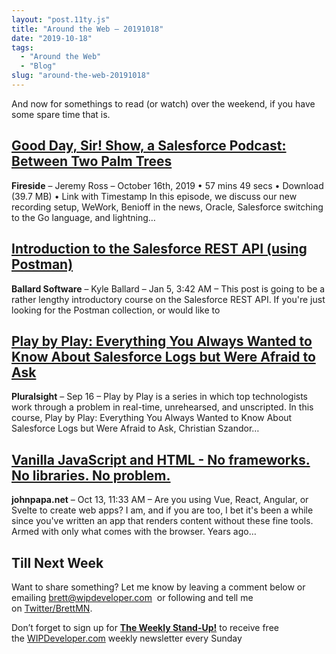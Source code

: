 ```yaml
---
layout: "post.11ty.js"
title: "Around the Web – 20191018"
date: "2019-10-18"
tags: 
  - "Around the Web"
  - "Blog"
slug: "around-the-web-20191018"
---
```


And now for somethings to read (or watch) over the weekend, if you have some spare time that is.

## [Good Day, Sir! Show, a Salesforce Podcast: Between Two Palm Trees](https://fireside.fm/s/uPWTgpSU+2_x2JM32)

**Fireside** – Jeremy Ross – October 16th, 2019 • 57 mins 49 secs • Download (39.7 MB) • Link with Timestamp In this episode, we discuss our new recording setup, WeWork, Benioff in the news, Oracle, Salesforce switching to the Go language, and lightning…

## [Introduction to the Salesforce REST API (using Postman)](https://ballardsoftware.com/introduction-to-the-salesforce-rest-api-using-postman/)

**Ballard Software** – Kyle Ballard – Jan 5, 3:42 AM – This post is going to be a rather lengthy introductory course on the Salesforce REST API. If you're just looking for the Postman collection, or would like to 

## [Play by Play: Everything You Always Wanted to Know About Salesforce Logs but Were Afraid to Ask](https://www.pluralsight.com/courses/play-by-play-everything-you-wanted-know-about-salesforce-logs-afraid-to-ask)

**Pluralsight** – Sep 16 – Play by Play is a series in which top technologists work through a problem in real-time, unrehearsed, and unscripted. In this course, Play by Play: Everything You Always Wanted to Know About Salesforce Logs but Were Afraid to Ask, Christian Szandor…

## [Vanilla JavaScript and HTML - No frameworks. No libraries. No problem.](https://johnpapa.net/render-html-2/)

**johnpapa.net** – Oct 13, 11:33 AM – Are you using Vue, React, Angular, or Svelte to create web apps? I am, and if you are too, I bet it's been a while since you've written an app that renders content without these fine tools. Armed with only what comes with the browser. Years ago…

## Till Next Week

Want to share something? Let me know by leaving a comment below or emailing [brett@wipdeveloper.com](mailto:brett@wipdeveloper.com)  or following and tell me on [Twitter/BrettMN](https://twitter.com/BrettMN).

Don’t forget to sign up for **[The Weekly Stand-Up!](https://wipdeveloper.wpcomstaging.com/newsletter/)** to receive free the [WIPDeveloper.com](https://wipdeveloper.wpcomstaging.com/) weekly newsletter every Sunday
